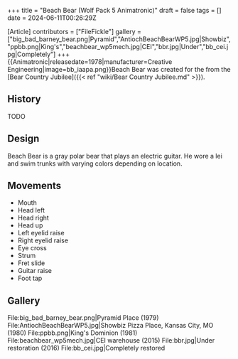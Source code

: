 +++
title = "Beach Bear (Wolf Pack 5 Animatronic)"
draft = false
tags = []
date = 2024-06-11T00:26:29Z

[Article]
contributors = ["FileFickle"]
gallery = ["big_bad_barney_bear.png|Pyramid","AntiochBeachBearWP5.jpg|Showbiz","ppbb.png|King's","beachbear_wp5mech.jpg|CEI","bbr.jpg|Under","bb_cei.jpg|Completely"]
+++
{{Animatronic|releasedate=1978|manufacturer=Creative Engineering|image=bb_iaapa.png}}Beach Bear was created for the  from the [Bear Country Jubilee]({{< ref "wiki/Bear Country Jubilee.md" >}}).

## History ##
TODO

## Design ##
Beach Bear is a gray polar bear that plays an electric guitar. He wore a lei and swim trunks with varying colors depending on location.

## Movements ##

* Mouth
* Head left
* Head right
* Head up
* Left eyelid raise
* Right eyelid raise
* Eye cross
* Strum
* Fret slide
* Guitar raise
* Foot tap

## Gallery ##
<gallery>
File:big_bad_barney_bear.png|Pyramid Place (1979)
File:AntiochBeachBearWP5.jpg|Showbiz Pizza Place, Kansas City, MO (1980)
File:ppbb.png|King's Dominion (1981)
File:beachbear_wp5mech.jpg|CEI warehouse (2015)
File:bbr.jpg|Under restoration (2016)
File:bb_cei.jpg|Completely restored
</gallery>